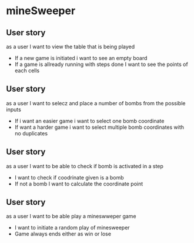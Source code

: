 # mineSweeper 


## User story 
 as a user I want to view the table that is being played
- If a new game is initiated i want to see an empty board
- If a game is allready running with steps done I want to see the points of each cells 

## User story 
 as a user I want to selecz and place a number of bombs from the possible inputs 
- If i want an easier game i want to select one bomb coordinate 
- If want a harder game i want to select multiple bomb coordinates with no duplicates 

## User story 
 as a user I want to be able to check if bomb is activated in a step
- I want to check if coodrinate given is a bomb
- If not a bomb I want to calculate the coordinate point

## User story 
 as a user I want to be able play a mineswweper game
- I want to initiate a random play of minesweeper
- Game always ends either as  win or lose